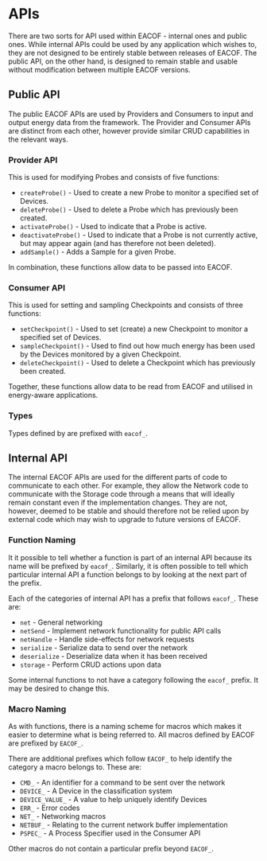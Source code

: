 APIs
====

There are two sorts for API used within EACOF - internal ones and public ones. While internal APIs could be used by any application which wishes to, they are not designed to be entirely stable between releases of EACOF. The public API, on the other hand, is designed to remain stable and usable without modification between multiple EACOF versions.

Public API
----------

The public EACOF APIs are used by Providers and Consumers to input and output energy data from the framework. The Provider and Consumer APIs are distinct from each other, however provide similar CRUD capabilities in the relevant ways.

### Provider API

This is used for modifying Probes and consists of five functions:

* `createProbe()` - Used to create a new Probe to monitor a specified set of Devices.
* `deleteProbe()` - Used to delete a Probe which has previously been created.
* `activateProbe()` - Used to indicate that a Probe is active.
* `deactivateProbe()` - Used to indicate that a Probe is not currently active, but may appear again (and has therefore not been deleted).
* `addSample()` - Adds a Sample for a given Probe.

In combination, these functions allow data to be passed into EACOF.

### Consumer API

This is used for setting and sampling Checkpoints and consists of three functions:

* `setCheckpoint()` - Used to set (create) a new Checkpoint to monitor a specified set of Devices.
* `sampleCheckpoint()` - Used to find out how much energy has been used by the Devices monitored by a given Checkpoint.
* `deleteCheckpoint()` - Used to delete a Checkpoint which has previously been created.

Together, these functions allow data to be read from EACOF and utilised in energy-aware applications.

### Types

Types defined by are prefixed with `eacof_`.

Internal API
------------

The internal EACOF APIs are used for the different parts of code to communicate to each other. For example, they allow the Network code to communicate with the Storage code through a means that will ideally remain constant even if the implementation changes. They are not, however, deemed to be stable and should therefore not be relied upon by external code which may wish to upgrade to future versions of EACOF.

### Function Naming

It it possible to tell whether a function is part of an internal API because its name will be prefixed by `eacof_`. Similarly, it is often possible to tell which particular internal API a function belongs to by looking at the next part of the prefix.

Each of the categories of internal API has a prefix that follows `eacof_`. These are:

* `net` - General networking
* `netSend` - Implement network functionality for public API calls
* `netHandle` - Handle side-effects for network requests
* `serialize` - Serialize data to send over the network
* `deserialize` - Deserialize data when it has been received
* `storage` - Perform CRUD actions upon data

Some internal functions to not have a category following the `eacof_` prefix. It may be desired to change this.

### Macro Naming

As with functions, there is a naming scheme for macros which makes it easier to determine what is being referred to. All macros defined by EACOF are prefixed by `EACOF_`.

There are additional prefixes which follow `EACOF_` to help identify the category a macro belongs to. These are:

* `CMD_` - An identifier for a command to be sent over the network
* `DEVICE_` - A Device in the classification system
* `DEVICE_VALUE_` - A value to help uniquely identify Devices
* `ERR_` - Error codes
* `NET_` - Networking macros
* `NETBUF_` - Relating to the current network buffer implementation
* `PSPEC_` - A Process Specifier used in the Consumer API

Other macros do not contain a particular prefix beyond `EACOF_`.
